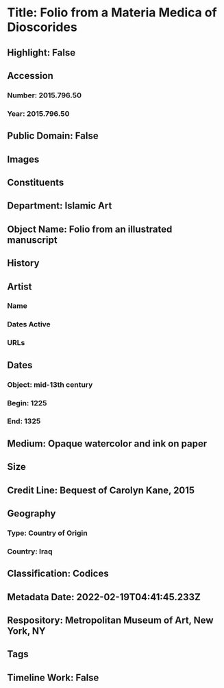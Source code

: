 # Title: Folio from a Materia Medica of Dioscorides
## Highlight: False
## Accession
### Number: 2015.796.50
### Year: 2015.796.50
## Public Domain: False
## Images
## Constituents
## Department: Islamic Art
## Object Name: Folio from an illustrated manuscript
## History
## Artist
### Name
### Dates Active
### URLs
## Dates
### Object: mid-13th century
### Begin: 1225
### End: 1325
## Medium: Opaque watercolor and ink on paper
## Size
## Credit Line: Bequest of Carolyn Kane, 2015
## Geography
### Type: Country of Origin
### Country: Iraq
## Classification: Codices
## Metadata Date: 2022-02-19T04:41:45.233Z
## Respository: Metropolitan Museum of Art, New York, NY
## Tags
## Timeline Work: False